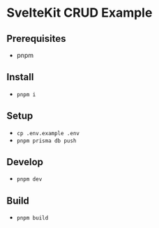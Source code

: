 # SvelteKit CRUD Example

## Prerequisites

- pnpm

## Install

- `pnpm i`

## Setup

- `cp .env.example .env`
- `pnpm prisma db push`

## Develop

- `pnpm dev`

## Build

- `pnpm build`
